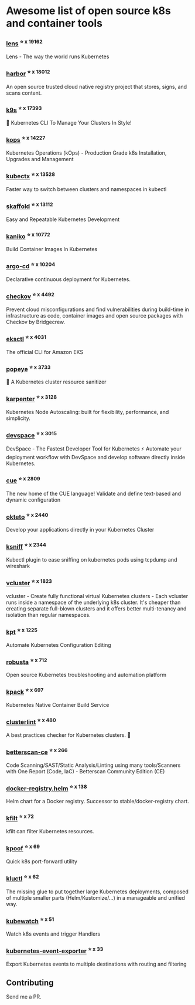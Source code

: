 # Awesome list of open source k8s and container tools

### [lens](https://github.com/lensapp/lens) <sup>⭐️ x 19162</sup>
Lens - The way the world runs Kubernetes
### [harbor](https://github.com/goharbor/harbor) <sup>⭐️ x 18012</sup>
An open source trusted cloud native registry project that stores, signs, and scans content.
### [k9s](https://github.com/derailed/k9s) <sup>⭐️ x 17393</sup>
🐶 Kubernetes CLI To Manage Your Clusters In Style!
### [kops](https://github.com/kubernetes/kops) <sup>⭐️ x 14227</sup>
Kubernetes Operations (kOps) - Production Grade k8s Installation, Upgrades and Management
### [kubectx](https://github.com/ahmetb/kubectx) <sup>⭐️ x 13528</sup>
Faster way to switch between clusters and namespaces in kubectl
### [skaffold](https://github.com/GoogleContainerTools/skaffold) <sup>⭐️ x 13112</sup>
Easy and Repeatable Kubernetes Development
### [kaniko](https://github.com/GoogleContainerTools/kaniko) <sup>⭐️ x 10772</sup>
Build Container Images In Kubernetes
### [argo-cd](https://github.com/argoproj/argo-cd) <sup>⭐️ x 10204</sup>
Declarative continuous deployment for Kubernetes.
### [checkov](https://github.com/bridgecrewio/checkov) <sup>⭐️ x 4492</sup>
Prevent cloud misconfigurations and find vulnerabilities during build-time in infrastructure as code, container images and open source packages with Checkov by Bridgecrew.
### [eksctl](https://github.com/weaveworks/eksctl) <sup>⭐️ x 4031</sup>
The official CLI for Amazon EKS
### [popeye](https://github.com/derailed/popeye) <sup>⭐️ x 3733</sup>
👀 A Kubernetes cluster resource sanitizer
### [karpenter](https://github.com/aws/karpenter) <sup>⭐️ x 3128</sup>
Kubernetes Node Autoscaling: built for flexibility, performance, and simplicity.
### [devspace](https://github.com/loft-sh/devspace) <sup>⭐️ x 3015</sup>
DevSpace - The Fastest Developer Tool for Kubernetes ⚡ Automate your deployment workflow with DevSpace and develop software directly inside Kubernetes.
### [cue](https://github.com/cue-lang/cue) <sup>⭐️ x 2809</sup>
The new home of the CUE language! Validate and define text-based and dynamic configuration
### [okteto](https://github.com/okteto/okteto) <sup>⭐️ x 2440</sup>
Develop your applications directly in your Kubernetes Cluster
### [ksniff](https://github.com/eldadru/ksniff) <sup>⭐️ x 2344</sup>
Kubectl plugin to ease sniffing on kubernetes pods using tcpdump and wireshark
### [vcluster](https://github.com/loft-sh/vcluster) <sup>⭐️ x 1823</sup>
vcluster - Create fully functional virtual Kubernetes clusters - Each vcluster runs inside a namespace of the underlying k8s cluster. It's cheaper than creating separate full-blown clusters and it offers better multi-tenancy and isolation than regular namespaces.
### [kpt](https://github.com/GoogleContainerTools/kpt) <sup>⭐️ x 1225</sup>
Automate Kubernetes Configuration Editing
### [robusta](https://github.com/robusta-dev/robusta) <sup>⭐️ x 712</sup>
Open source Kubernetes troubleshooting and automation platform
### [kpack](https://github.com/pivotal/kpack) <sup>⭐️ x 697</sup>
Kubernetes Native Container Build Service
### [clusterlint](https://github.com/digitalocean/clusterlint) <sup>⭐️ x 480</sup>
A best practices checker for Kubernetes clusters. 🤠
### [betterscan-ce](https://github.com/marcinguy/betterscan-ce) <sup>⭐️ x 266</sup>
Code Scanning/SAST/Static Analysis/Linting using many tools/Scanners with One Report (Code, IaC) - Betterscan Community Edition (CE)
### [docker-registry.helm](https://github.com/twuni/docker-registry.helm) <sup>⭐️ x 138</sup>
Helm chart for a Docker registry. Successor to stable/docker-registry chart.
### [kfilt](https://github.com/ryane/kfilt) <sup>⭐️ x 72</sup>
kfilt can filter Kubernetes resources.
### [kpoof](https://github.com/farmotive/kpoof) <sup>⭐️ x 69</sup>
Quick k8s port-forward utility
### [kluctl](https://github.com/kluctl/kluctl) <sup>⭐️ x 62</sup>
The missing glue to put together large Kubernetes deployments, composed of multiple smaller parts (Helm/Kustomize/...)  in a manageable and unified way.
### [kubewatch](https://github.com/robusta-dev/kubewatch) <sup>⭐️ x 51</sup>
Watch k8s events and trigger Handlers
### [kubernetes-event-exporter](https://github.com/resmoio/kubernetes-event-exporter) <sup>⭐️ x 33</sup>
Export Kubernetes events to multiple destinations with routing and filtering

## Contributing

Send me a PR.


